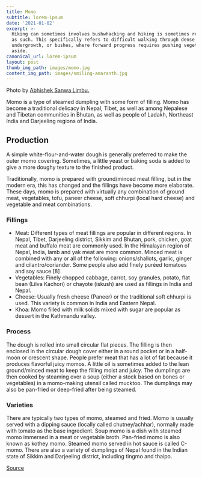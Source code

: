 ```yaml
---
title: Momo
subtitle: lorem-ipsum
date: '2021-01-02'
excerpt: >-
  Hiking can sometimes involves bushwhacking and hiking is sometimes referred to
  as such. This specifically refers to difficult walking through dense forest,
  undergrowth, or bushes, where forward progress requires pushing vegetation
  aside.
canonical_url: lorem-ipsum
layout: post
thumb_img_path: images/momo.jpg
content_img_path: images/smiling-amaranth.jpg
---
```


Photo by [Abhishek Sanwa Limbu.](https://unsplash.com/s/photos/momo?utm_source=unsplash&amp;utm_medium=referral&amp;utm_content=creditCopyText)

Momo is a type of steamed dumpling with some form of filling. Momo has become a traditional delicacy in Nepal, Tibet, as well as among Nepalese and Tibetan communities in Bhutan, as well as people of Ladakh, Northeast India and Darjeeling regions of India.

## Production

A simple white-flour-and-water dough is generally preferred to make the outer momo covering. Sometimes, a little yeast or baking soda is added to give a more doughy texture to the finished product.

Traditionally, momo is prepared with ground/minced meat filling, but in the modern era, this has changed and the fillings have become more elaborate. These days, momo is prepared with virtually any combination of ground meat, vegetables, tofu, paneer cheese, soft chhurpi (local hard cheese) and vegetable and meat combinations.

### Fillings
* Meat: Different types of meat fillings are popular in different regions. In Nepal, Tibet, Darjeeling district, Sikkim and Bhutan, pork, chicken, goat meat and buffalo meat are commonly used. In the Himalayan region of Nepal, India, lamb and yak meat are more common. Minced meat is combined with any or all of the following: onions/shallots, garlic, ginger and cilantro/coriander. Some people also add finely puréed tomatoes and soy sauce.[8]
* Vegetables: Finely chopped cabbage, carrot, soy granules, potato, flat bean (Lilva Kachori) or chayote (iskush) are used as fillings in India and Nepal.
* Cheese: Usually fresh cheese (Paneer) or the traditional soft chhurpi is used. This variety is common in India and Eastern Nepal.
* Khoa: Momo filled with milk solids mixed with sugar are popular as dessert in the Kathmandu valley.

### Process
The dough is rolled into small circular flat pieces. The filling is then enclosed in the circular dough cover either in a round pocket or in a half-moon or crescent shape. People prefer meat that has a lot of fat because it produces flavorful juicy momos. 
A little oil is sometimes added to the lean ground/minced meat to keep the filling moist and juicy. The dumplings are then cooked by steaming over a soup (either a stock based on bones or vegetables) in a momo-making utensil called mucktoo. The dumplings may also be pan-fried or deep-fried after being steamed.

### Varieties
There are typically two types of momo, steamed and fried. Momo is usually served with a dipping sauce (locally called chutney/achhar), normally made with tomato as the base ingredient. Soup momo is a dish with steamed momo immersed in a meat or vegetable broth. Pan-fried momo is also known as kothey momo. Steamed momo served in hot sauce is called C-momo. There are also a variety of dumplings of Nepal found in the Indian state of Sikkim and Darjeeling district, including tingmo and thaipo.



[Source](https://en.wikipedia.org/wiki/Momo_(food))

